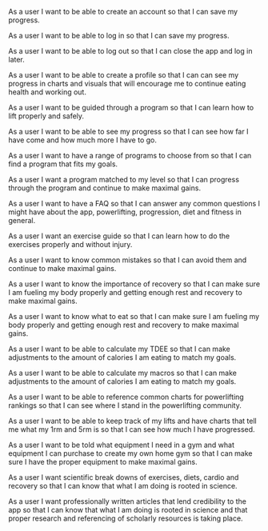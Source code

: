   <p>As a user I want to be able to create an account so that I can save my progress.</p>
  <p>As a user I want to be able to log in so that I can save my progress.</p>
  <p>As a user I want to be able to log out so that I can close the app and log in later.</p>
  <p>As a user I want to be able to create a profile so that I can can see my progress in charts and visuals that will encourage me to continue eating health and working out.</p>
  <p>As a user I want to be guided through a program so that I can learn how to lift properly and safely.</p>
  <p>As a user I want to be able to see my progress so that I can see how far I have come and how much more I have to go.</p>
  <p>As a user I want to have a range of programs to choose from so that I can find a program that fits my goals.</p>
  <p>As a user I want a program matched to my level so that I can progress through the program and continue to make maximal gains.</p>
  <p>As a user I want to have a FAQ so that I can answer any common questions I might have about the app, powerlifting, progression, diet and fitness in general.</p>
  <p>As a user I want an exercise guide so that I can learn how to do the exercises properly and without injury.</p>
  <p>As a user I want to know common mistakes so that I can avoid them and continue to make maximal gains.</p>
  <p>As a user I want to know the importance of recovery so that I can make sure I am fueling my body properly and getting enough rest and recovery to make maximal gains.</p>
  <p>As a user I want to know what to eat so that I can make sure I am fueling my body properly and getting enough rest and recovery to make maximal gains.</p>
  <p>As a user I want to be able to calculate my TDEE so that I can make adjustments to the amount of calories I am eating to match my goals.</p>
  <p>As a user I want to be able to calculate my macros so that I can make adjustments to the amount of calories I am eating to match my goals.</p>
  <p>As a user I want to be able to reference common charts for powerlifting rankings so that I can see where I stand in the powerlifting community.</p>
  <p>As a user I want to be able to keep track of my lifts and have charts that tell me what my 1rm and 5rm is so that I can see how much I have progressed.</p>
  <p>As a user I want to be told what equipment I need in a gym and what equipment I can purchase to create my own home gym so that I can make sure I have the proper equipment to make maximal gains.</p>
  <p>As a user I want scientific break downs of exercises, diets, cardio and recovery so that I can know that what I am doing is rooted in science.</p>
  <p>As a user I want professionally written articles that lend credibility to the app so that I can know that what I am doing is rooted in science and that proper research and referencing of scholarly resources is taking place.</p>